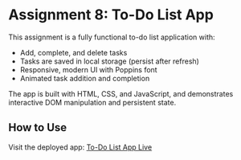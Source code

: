 # Assignment 8: To-Do List App

This assignment is a fully functional to-do list application with:
- Add, complete, and delete tasks
- Tasks are saved in local storage (persist after refresh)
- Responsive, modern UI with Poppins font
- Animated task addition and completion

The app is built with HTML, CSS, and JavaScript, and demonstrates interactive DOM manipulation and persistent state.

## How to Use
Visit the deployed app: [To-Do List App Live](#)


